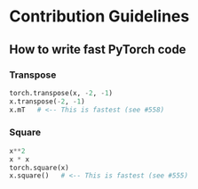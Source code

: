 # Contribution Guidelines

## How to write fast PyTorch code

### Transpose

```python
torch.transpose(x, -2, -1)
x.transpose(-2, -1)
x.mT   # <-- This is fastest (see #558)
```

### Square

```python
x**2
x * x
torch.square(x)
x.square()   # <-- This is fastest (see #555)
```

